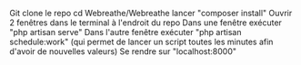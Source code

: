 Git clone le repo
cd Webreathe/Webreathe
lancer "composer install"
Ouvrir 2 fenêtres dans le terminal à l'endroit du repo
Dans une fenêtre exécuter "php artisan serve"
Dans l'autre fenêtre exécuter "php artisan schedule:work" (qui permet de lancer un script toutes les minutes afin d'avoir de nouvelles valeurs)
Se rendre sur "localhost:8000"
